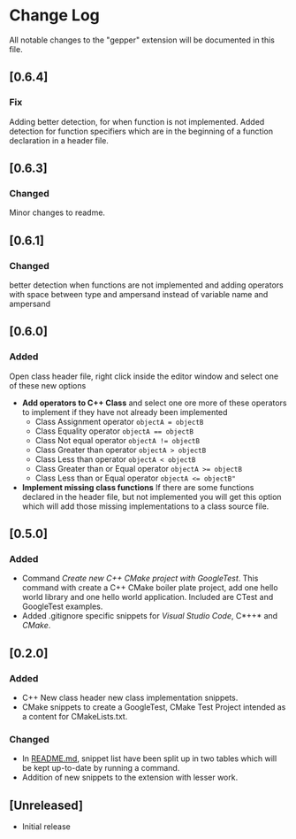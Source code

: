 # Change Log

All notable changes to the "gepper" extension will be documented in this file.

## [0.6.4]

### Fix

Adding better detection, for when function is not implemented.  Added detection for function specifiers which are in the beginning of a function declaration in a header file.

## [0.6.3]

### Changed

Minor changes to readme.

## [0.6.1]

### Changed
better detection when functions are not implemented and adding operators with space between type and ampersand instead of variable name and ampersand

## [0.6.0]

### Added

Open class header file, right click inside the editor window and select one
of these new options
  - **Add operators to C++ Class** and select one ore more of these operators to implement if they have not already been implemented
     - Class Assignment operator `objectA = objectB`
     - Class Equality operator `objectA == objectB`
     - Class Not equal operator `objectA != objectB`
     - Class Greater than operator `objectA > objectB`
     - Class Less than operator `objectA < objectB`
     - Class Greater than or Equal operator `objectA >= objectB`
     - Class Less than or Equal operator `objectA <= objectB"`
- **Implement missing class functions** If there are some functions declared in the header file, but not implemented you will get this option which will add those missing implementations to a class source file.

## [0.5.0]

### Added
- Command *Create new C++ CMake project with GoogleTest*. This command with create a C++ CMake boiler plate project, add one hello world library and one hello world application.
Included are CTest and GoogleTest examples.
- Added .gitignore specific snippets for *Visual Studio Code*, C*++* and *CMake*.

## [0.2.0]

### Added

- C++ New class header new class implementation snippets.
- CMake snippets to create a GoogleTest, CMake Test Project intended as a content for CMakeLists.txt.

### Changed

- In [README.md], snippet list have been split up in two tables which will be kept up-to-date by running a command.
- Addition of new snippets to the extension with lesser work.

## [Unreleased]

- Initial release


[README.md]: ./README.md
[Keep change log]: https://keepachangelog.com/en/1.0.0/